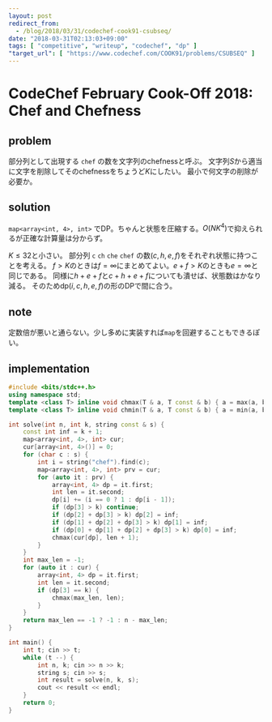 ```yaml
---
layout: post
redirect_from:
  - /blog/2018/03/31/codechef-cook91-csubseq/
date: "2018-03-31T02:13:03+09:00"
tags: [ "competitive", "writeup", "codechef", "dp" ]
"target_url": [ "https://www.codechef.com/COOK91/problems/CSUBSEQ" ]
---
```


# CodeChef February Cook-Off 2018: Chef and Chefness

## problem

部分列として出現する `chef` の数を文字列のchefnessと呼ぶ。
文字列$S$から適当に文字を削除してそのchefnessをちょうど$K$にしたい。
最小で何文字の削除が必要か。

## solution

`map<array<int, 4>, int>` でDP。ちゃんと状態を圧縮する。$O(NK^4)$で抑えられるが正確な計算量は分からず。

$K \le 32$と小さい。
部分列 `c` `ch` `che` `chef` の数$(c, h, e, f)$をそれぞれ状態に持つことを考える。
$f \gt K$のときは$f = \infty$にまとめてよい。$e + f \gt K$のときも$e = \infty$と同じである。
同様に$h + e + f$と$c + h + e + f$についても潰せば、状態数はかなり減る。
そのため$\mathrm{dp}(i, c, h, e, f)$の形のDPで間に合う。

## note

定数倍が悪いと通らない。少し多めに実装すれば`map`を回避することもできるぽい。

## implementation

``` c++
#include <bits/stdc++.h>
using namespace std;
template <class T> inline void chmax(T & a, T const & b) { a = max(a, b); }
template <class T> inline void chmin(T & a, T const & b) { a = min(a, b); }

int solve(int n, int k, string const & s) {
    const int inf = k + 1;
    map<array<int, 4>, int> cur;
    cur[array<int, 4>()] = 0;
    for (char c : s) {
        int i = string("chef").find(c);
        map<array<int, 4>, int> prv = cur;
        for (auto it : prv) {
            array<int, 4> dp = it.first;
            int len = it.second;
            dp[i] += (i == 0 ? 1 : dp[i - 1]);
            if (dp[3] > k) continue;
            if (dp[2] + dp[3] > k) dp[2] = inf;
            if (dp[1] + dp[2] + dp[3] > k) dp[1] = inf;
            if (dp[0] + dp[1] + dp[2] + dp[3] > k) dp[0] = inf;
            chmax(cur[dp], len + 1);
        }
    }
    int max_len = -1;
    for (auto it : cur) {
        array<int, 4> dp = it.first;
        int len = it.second;
        if (dp[3] == k) {
            chmax(max_len, len);
        }
    }
    return max_len == -1 ? -1 : n - max_len;
}

int main() {
    int t; cin >> t;
    while (t --) {
        int n, k; cin >> n >> k;
        string s; cin >> s;
        int result = solve(n, k, s);
        cout << result << endl;
    }
    return 0;
}
```
